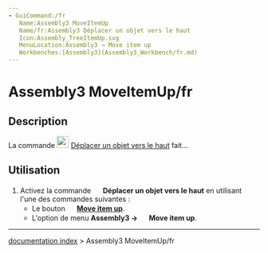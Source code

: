 ```yaml
---
- GuiCommand:/fr
   Name:Assembly3 MoveItemUp
   Name/fr:Assembly3 Déplacer un objet vers le haut
   Icon:Assembly_TreeItemUp.svg‎‎
   MenuLocation:Assembly3 → Move item up
   Workbenches:[Assembly3](Assembly3_Workbench/fr.md)
---
```


# Assembly3 MoveItemUp/fr

## Description

La commande <img alt="" src=images/Assembly_TreeItemUp.svg  style="width:24px;"> [Déplacer un objet vers le haut](Assembly3_MoveItemUp/fr.md) fait\...

## Utilisation

1.  Activez la commande <img alt="" src=images/Assembly_TreeItemUp.svg  style="width:16px;"> **Déplacer un objet vers le haut** en utilisant l\'une des commandes suivantes :
    -   Le bouton **<img src="images/Assembly_TreeItemUp.svg" width=16px> [Move item up](Assembly3_MoveItemUp/fr.md)**.
    -   L\'option de menu **Assembly3 → <img src="images/Assembly_TreeItemUp.svg" width=16px> Move item up**.

---
[documentation index](../README.md) > Assembly3 MoveItemUp/fr
